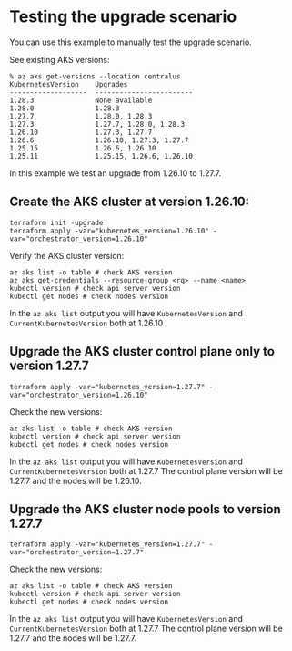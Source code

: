 # Testing the upgrade scenario

You can use this example to manually test the upgrade scenario.

See existing AKS versions:

```
% az aks get-versions --location centralus
KubernetesVersion    Upgrades
-------------------  ------------------------
1.28.3               None available
1.28.0               1.28.3
1.27.7               1.28.0, 1.28.3
1.27.3               1.27.7, 1.28.0, 1.28.3
1.26.10              1.27.3, 1.27.7
1.26.6               1.26.10, 1.27.3, 1.27.7
1.25.15              1.26.6, 1.26.10
1.25.11              1.25.15, 1.26.6, 1.26.10
```

In this example we test an upgrade from 1.26.10 to 1.27.7.

## Create the AKS cluster at version 1.26.10:

```
terraform init -upgrade
terraform apply -var="kubernetes_version=1.26.10" -var="orchestrator_version=1.26.10"
```

Verify the AKS cluster version:

```
az aks list -o table # check AKS version
az aks get-credentials --resource-group <rg> --name <name>
kubectl version # check api server version
kubectl get nodes # check nodes version
```

In the `az aks list` output you will have `KubernetesVersion` and `CurrentKubernetesVersion` both at 1.26.10

## Upgrade the AKS cluster control plane only to version 1.27.7

```
terraform apply -var="kubernetes_version=1.27.7" -var="orchestrator_version=1.26.10"
```

Check the new versions:


```
az aks list -o table # check AKS version
kubectl version # check api server version
kubectl get nodes # check nodes version
```

In the `az aks list` output you will have `KubernetesVersion` and `CurrentKubernetesVersion` both at 1.27.7
The control plane version will be 1.27.7 and the nodes will be 1.26.10.

## Upgrade the AKS cluster node pools to version 1.27.7

```
terraform apply -var="kubernetes_version=1.27.7" -var="orchestrator_version=1.27.7"
```

Check the new versions:

```
az aks list -o table # check AKS version
kubectl version # check api server version
kubectl get nodes # check nodes version
```

In the `az aks list` output you will have `KubernetesVersion` and `CurrentKubernetesVersion` both at 1.27.7
The control plane version will be 1.27.7 and the nodes will be 1.27.7.
